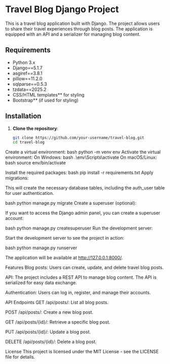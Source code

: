 
# Travel Blog Django Project

This is a travel blog application built with Django. The project allows users to share their travel experiences through blog posts. The application is equipped with an API and a serializer for managing blog content.

## Requirements

- Python 3.x
- Django==5.1.7
- asgiref==3.8.1
- pillow==11.2.0
- sqlparse==0.5.3
- tzdata==2025.2
- CSS/HTML templates** for styling
- Bootstrap** (if used for styling)

## Installation

1. **Clone the repository**:

   ```bash
   git clone https://github.com/your-username/travel-blog.git
   cd travel-blog
Create a virtual environment:
bash
python -m venv env
Activate the virtual environment:
On Windows:
bash
.\env\Scripts\activate
On macOS/Linux:
bash
source env/bin/activate

Install the required packages:
bash
pip install -r requirements.txt
Apply migrations:

This will create the necessary database tables, including the auth_user table for user authentication.

bash
python manage.py migrate
Create a superuser (optional):

If you want to access the Django admin panel, you can create a superuser account:

bash
python manage.py createsuperuser
Run the development server:

Start the development server to see the project in action:

bash
python manage.py runserver

The application will be available at http://127.0.0.1:8000/.

Features
Blog posts: Users can create, update, and delete travel blog posts.

API: The project includes a REST API to manage blog content. The API is serialized for easy data exchange.

Authentication: Users can log in, register, and manage their accounts.

API Endpoints
GET /api/posts/: List all blog posts.

POST /api/posts/: Create a new blog post.

GET /api/posts/{id}/: Retrieve a specific blog post.

PUT /api/posts/{id}/: Update a blog post.

DELETE /api/posts/{id}/: Delete a blog post.

License
This project is licensed under the MIT License - see the LICENSE file for details.
